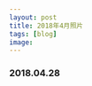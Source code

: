 ```yaml
---
layout: post
title: 2018年4月照片
tags: [blog]
image:
---
```


### 2018.04.28

<ul id="image-2018-04-28" class="image-gallery"></ul>
